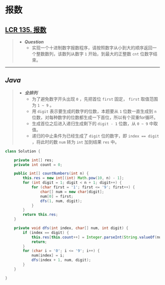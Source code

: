 # 报数

## [LCR 135. 报数](https://leetcode.cn/problems/da-yin-cong-1dao-zui-da-de-nwei-shu-lcof/)

> - ***Question***
>   - 实现一个十进制数字报数程序，请按照数字从小到大的顺序返回一个整数数列，该数列从数字 `1` 开始，到最大的正整数 `cnt` 位数字结束。

---

## *Java*

> - ***全排列***
>   - 为了避免数字开头出现 `0` ，先把首位 `first` 固定， `first` 取值范围为 `1 ~ 9` 。
>   - 用 `digit` 表示要生成的数字的位数，本题要从 `1` 位数一直生成到 `n` 位数，对每种数字的位数都生成一下首位，所以有个双重for循环。
>   - 生成首位之后进入递归生成剩下的 `digit - 1` 位数，从 `0 ~ 9` 中取值。
>   - 递归的中止条件为已经生成了 `digit` 位的数字，即 `index == digit` ，将此时的数 `num` 转为 `int` 加到结果 `res` 中。

```java
class Solution {

    private int[] res;
    private int count = 0;

    public int[] countNumbers(int n) {
        this.res = new int[(int) Math.pow(10, n) - 1];
        for (int digit = 1; digit < n + 1; digit++) {
            for (char first = '1'; first <= '9'; first++) {
                char[] num = new char[digit];
                num[0] = first;
                dfs(1, num, digit);
            }
        }
        return this.res;
    }

    private void dfs(int index, char[] num, int digit) {
        if (index == digit) {
            this.res[this.count++] = Integer.parseInt(String.valueOf(num));
            return;
        }
        for (char i = '0'; i <= '9'; i++) {
            num[index] = i;
            dfs(index + 1, num, digit);
        }
    }

}
```

